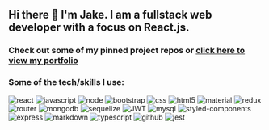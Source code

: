 ## Hi there 👋 I'm Jake. I am a fullstack web developer with a focus on React.js. 

### Check out some of my pinned project repos or [click here to view my portfolio](https://jdr8888.github.io/jdr-portfolio/) 

### Some of the tech/skills I use:
![react](https://img.shields.io/badge/React-20232A?style=for-the-badge&logo=react&logoColor=61DAFB) ![javascript](https://img.shields.io/badge/JavaScript-F7DF1E?style=for-the-badge&logo=javascript&logoColor=black) ![node](https://img.shields.io/badge/Node.js-43853D?style=for-the-badge&logo=node.js&logoColor=white)  ![bootstrap](https://img.shields.io/badge/Bootstrap-563D7C?style=for-the-badge&logo=bootstrap&logoColor=white) ![css](https://img.shields.io/badge/CSS3-1572B6?style=for-the-badge&logo=css3&logoColor=white) ![html5](https://img.shields.io/badge/HTML5-E34F26?style=for-the-badge&logo=html5&logoColor=white) ![material](https://img.shields.io/badge/Material--UI-0081CB?style=for-the-badge&logo=material-ui&logoColor=white) ![redux](https://img.shields.io/badge/Redux-593D88?style=for-the-badge&logo=redux&logoColor=white) ![router](https://img.shields.io/badge/React_Router-CA4245?style=for-the-badge&logo=react-router&logoColor=white) ![mongodb](https://img.shields.io/badge/MongoDB-4EA94B?style=for-the-badge&logo=mongodb&logoColor=white) ![sequelize](https://img.shields.io/badge/sequelize-323330?style=for-the-badge&logo=sequelize&logoColor=blue) ![JWT](https://img.shields.io/badge/json%20web%20tokens-323330?style=for-the-badge&logo=json-web-tokens&logoColor=pink) ![mysql](https://img.shields.io/badge/MySQL-00000F?style=for-the-badge&logo=mysql&logoColor=white) ![styled-components](https://img.shields.io/badge/styled--components-DB7093?style=for-the-badge&logo=styled-components&logoColor=white) ![express](https://img.shields.io/badge/Express.js-404D59?style=for-the-badge) ![markdown](https://img.shields.io/badge/Markdown-000000?style=for-the-badge&logo=markdown&logoColor=white) ![typescript](https://img.shields.io/badge/TypeScript-007ACC?style=for-the-badge&logo=typescript&logoColor=white) ![github](https://img.shields.io/badge/GitHub-100000?style=for-the-badge&logo=github&logoColor=white) ![jest](https://img.shields.io/badge/Jest-323330?style=for-the-badge&logo=Jest&logoColor=white)


